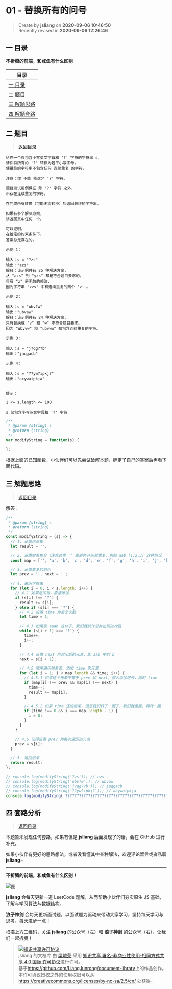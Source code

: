 01 - 替换所有的问号
===

> Create by **jsliang** on **2020-09-06 10:46:50**  
> Recently revised in **2020-09-06 12:26:46**

## <a name="chapter-one" id="chapter-one"></a>一 目录

**不折腾的前端，和咸鱼有什么区别**

| 目录 |
| --- |
| [一 目录](#chapter-one) |
| <a name="catalog-chapter-two" id="catalog-chapter-two"></a>[二 题目](#chapter-two) |
| <a name="catalog-chapter-three" id="catalog-chapter-three"></a>[三 解题思路](#chapter-three) |
| <a name="catalog-chapter-four" id="catalog-chapter-four"></a>[四 解题套路](#chapter-four) |

## <a name="chapter-two" id="chapter-two"></a>二 题目

> [返回目录](#chapter-one)

```
给你一个仅包含小写英文字母和 '?' 字符的字符串 s，
请你将所有的 '?' 转换为若干小写字母，
使最终的字符串不包含任何 连续重复 的字符。

注意：你 不能 修改非 '?' 字符。

题目测试用例保证 除 '?' 字符 之外，
不存在连续重复的字符。

在完成所有转换（可能无需转换）后返回最终的字符串。

如果有多个解决方案，
请返回其中任何一个。

可以证明，
在给定的约束条件下，
答案总是存在的。

示例 1：

输入：s = "?zs"
输出："azs"
解释：该示例共有 25 种解决方案，
从 "azs" 到 "yzs" 都是符合题目要求的。
只有 "z" 是无效的修改，
因为字符串 "zzs" 中有连续重复的两个 'z' 。

示例 2：

输入：s = "ubv?w"
输出："ubvaw"
解释：该示例共有 24 种解决方案，
只有替换成 "v" 和 "w" 不符合题目要求。
因为 "ubvvw" 和 "ubvww" 都包含连续重复的字符。

示例 3：

输入：s = "j?qg??b"
输出："jaqgacb"

示例 4：

输入：s = "??yw?ipkj?"
输出："acywaipkja"
 

提示：

1 <= s.length <= 100

s 仅包含小写英文字母和 '?' 字符
```

```js
/**
 * @param {string} s
 * @return {string}
 */
var modifyString = function(s) {

};
```

根据上面的已知函数，小伙伴们可以先尝试破解本题，确定了自己的答案后再看下面代码。

## <a name="chapter-three" id="chapter-three"></a>三 解题思路

> [返回目录](#chapter-one)

解答：

```js
/**
 * @param {string} s
 * @return {string}
 */
const modifyString = (s) => {
  // 1. 设置结果集
  let result = '';

  // 2. 设置哈希集合（注意这里 '' 是避免开头就重复，例如 aab [1,2,3] 这种情况
  const map = ['', 'a', 'b', 'c', 'd', 'e', 'f', 'g', 'h', 'i', 'j', 'k', 'l', 'm', 'n', 'o', 'p', 'q', 'r', 's', 't', 'u', 'v', 'w', 'x', 'y', 'z'];

  // 3. 设置重复的前后
  let prev = '', next = '';

  // 4. 遍历字符串
  for (let i = 0; i < s.length; i++) {
    // 4.1 如果是问号，直接添加
    if (s[i] !== '?') {
      result += s[i];
    } else if (s[i] === '?') {
      // 4.2 设置 time 为重复次数
      let time = 1;

      // 4.3 如果像 aaab 这样子，我们就统计总共出现的次数
      while (s[i + 1] === '?') {
        time++;
        i++;
      }

      // 4.4 设置 next 为封闭后的元素，即 aab 中的 b
      next = s[i + 1];

      // 4.5 顺序遍历哈希表，添加 time 次元素
      for (let i = 1; i < map.length && time; i++) {
        // 4.5.1 如果这个元素不等于 prev 和 next，那么添加进去，同时 time--
        if (map[i] !== prev && map[i] !== next) {
          time--;
          result += map[i];
        }

        // 4.5.2 如果 time 还没结束，但是我们转了一圈了，我们就重置，再转一圈
        if (time !== 0 && i === map.length - 1) {
          i = 0;
        }
      }
    }

    // 4.6 记得设置 prev 为每次遍历的元素
    prev = s[i];
  }

  // 5. 返回结果
  return result;
};

// console.log(modifyString('?zs')); // azs
// console.log(modifyString('ubv?w')); // ubvaw
// console.log(modifyString('j?qg??b')); // jaqgacb
// console.log(modifyString('??yw?ipkj?')); // abywaipkja
console.log(modifyString('????????????????????????????????????????????????????????????????????????????????????????????????????')); // abcdefghijklmnopqrstuvwxyzabcdefghijklmnopqrstuvwxyzabcdefghijklmnopqrstuvwxyzabcdefghijklmnopqrstuv
```

## <a name="chapter-four" id="chapter-four"></a>四 套路分析

> [返回目录](#chapter-one)

本题暂未发现任何套路，如果有但是 **jsliang** 后面发现了的话，会在 GitHub 进行补充。

如果小伙伴有更好的思路想法，或者没看懂其中某种解法，欢迎评论留言或者私聊 **jsliang**~

---

**不折腾的前端，和咸鱼有什么区别！**

![图](https://github.com/LiangJunrong/document-library/blob/master/public-repertory/img/z-index-small.png?raw=true)

**jsliang** 会每天更新一道 LeetCode 题解，从而帮助小伙伴们夯实原生 JS 基础，了解与学习算法与数据结构。

**浪子神剑** 会每天更新面试题，以面试题为驱动来带动大家学习，坚持每天学习与思考，每天进步一点！

扫描上方二维码，关注 **jsliang** 的公众号（左）和 **浪子神剑** 的公众号（右），让我们一起折腾！

> <a rel="license" href="http://creativecommons.org/licenses/by-nc-sa/4.0/"><img alt="知识共享许可协议" style="border-width:0" src="https://i.creativecommons.org/l/by-nc-sa/4.0/88x31.png" /></a><br /><span xmlns:dct="http://purl.org/dc/terms/" property="dct:title">jsliang 的文档库</span> 由 <a xmlns:cc="http://creativecommons.org/ns#" href="https://github.com/LiangJunrong/document-library" property="cc:attributionName" rel="cc:attributionURL">梁峻荣</a> 采用 <a rel="license" href="http://creativecommons.org/licenses/by-nc-sa/4.0/">知识共享 署名-非商业性使用-相同方式共享 4.0 国际 许可协议</a>进行许可。<br />基于<a xmlns:dct="http://purl.org/dc/terms/" href="https://github.com/LiangJunrong/document-library" rel="dct:source">https://github.com/LiangJunrong/document-library</a>上的作品创作。<br />本许可协议授权之外的使用权限可以从 <a xmlns:cc="http://creativecommons.org/ns#" href="https://creativecommons.org/licenses/by-nc-sa/2.5/cn/" rel="cc:morePermissions">https://creativecommons.org/licenses/by-nc-sa/2.5/cn/</a> 处获得。